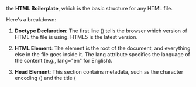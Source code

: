 the **HTML Boilerplate**, which is the basic structure for any HTML file. 

Here's a breakdown:

1. **Doctype Declaration**: The first line (<!DOCTYPE html>) tells the browser which version of HTML the file is using. HTML5 is the latest version.

2. **HTML Element**: The<html> element is the root of the document, and everything else in the file goes inside it. The lang attribute specifies the language of the content (e.g., lang="en" for English).

3. **Head Element**: This section contains metadata, such as the character encoding (<meta charset="UTF-8">) and the title (<title>), which appears in the browser tab. The <meta> tag ensures that the characters on your website are displayed correctly.

4. **Body Element**: The <body> element is where the actual content of your website (text, images, links) is placed.

5. **Nesting and Indentation**: Proper nesting and indentation of HTML tags is important for code readability and structure. 
This makes it easier to understand which tags belong together.

6. **VS Code Shortcut**: You can quickly generate an HTML boilerplate by typing ! and hitting Enter in VS Code, saving time when starting new HTML files.

7. **Additional Meta Tags**: Some meta tags, like http-equiv="X-UA-Compatible" content="IE=edge", ensure compatibility with older browsers (although this is less relevant now) and control how the website displays on different devices (via the viewport tag).
---
